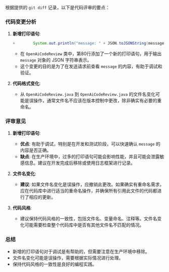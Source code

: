 根据提供的 `git diff` 记录，以下是代码评审的要点：

### 代码变更分析

1. **新增打印语句**:
   ```java
   +        System.out.println("message: " + JSON.toJSONString(message));
   ```
   - 在 `OpenAiCodeReview` 类中，第80行添加了一个新的打印语句，用于输出 `message` 对象的 JSON 字符串表示。
   - 这个变更的目的是为了在发送请求前查看 `message` 的内容，有助于调试和验证。

2. **代码格式变化**:
   - 从 `OpenAiCodeReview.java` 到 `OpenAiCodeReview.java` 的文件名变化可能是误操作，通常文件名不应该在版本控制中更改，除非确实有必要的重命名。

### 评审意见

1. **新增打印语句**:
   - **优点**: 有助于调试，特别是在开发和测试阶段，可以快速确认 `message` 的内容是否正确。
   - **缺点**: 在生产环境中，过多的打印语句可能会影响性能，并且可能会泄露敏感信息。建议在开发完成后移除或使用日志框架进行记录。

2. **文件名变化**:
   - **建议**: 如果文件名变化是误操作，应撤销此更改。如果确实有重命名需求，应在代码库中进行适当的重命名操作，并确保所有引用此文件的代码都进行了相应的更新。

3. **代码风格**:
   - 建议保持代码风格的一致性，包括文件名、变量命名、注释等。文件名变化可能需要检查整个代码库中是否有其他文件名不匹配的情况。

### 总结

- 新增的打印语句对于调试是有帮助的，但需要注意在生产环境中移除。
- 文件名变化可能是误操作，需要根据实际情况进行处理。
- 保持代码风格的一致性是良好的编程实践。
